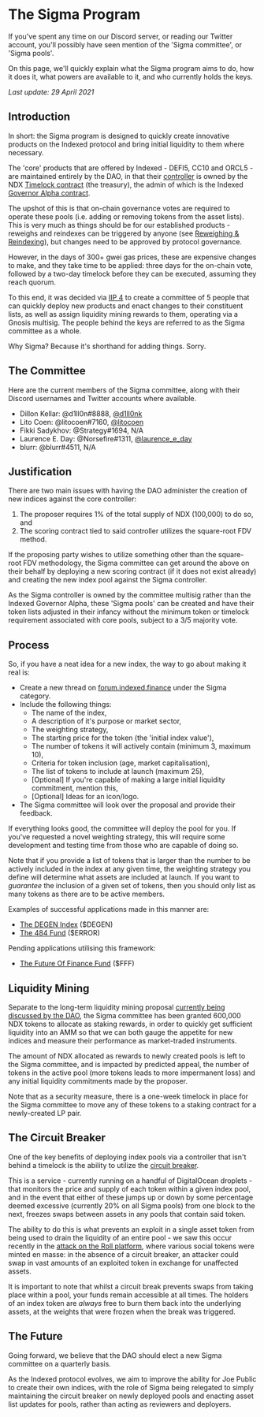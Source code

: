 # The Sigma Program

If you've spent any time on our Discord server, or reading our Twitter account, you'll possibly have seen mention of the 'Sigma committee', or 'Sigma pools'.

On this page, we'll quickly explain what the Sigma program aims to do, how it does it, what powers are available to it, and who currently holds the keys.

*Last update: 29 April 2021*

## Introduction

In short: the Sigma program is designed to quickly create innovative products on the Indexed protocol and bring initial liquidity to them where necessary.

The 'core' products that are offered by Indexed - DEFI5, CC10 and ORCL5 - are maintained entirely by the DAO, in that their [controller](https://etherscan.io/address/0xf00a38376c8668fc1f3cd3daeef42e0e44a7fcdb) is owned by the NDX [Timelock contract](https://etherscan.io/address/0x78a3ef33cf033381feb43ba4212f2af5a5a0a2ea) (the treasury), the admin of which is the Indexed [Governor Alpha contract](https://etherscan.io/address/0x95129751769f99cc39824a0793ef4933dd8bb74b).

The upshot of this is that on-chain governance votes are required to operate these pools (i.e. adding or removing tokens from the asset lists). This is very much as things should be for our established products - reweighs and reindexes can be triggered by anyone (see [Reweighing & Reindexing](reweighing-reindexing.md)), but changes need to be approved by protocol governance.

However, in the days of 300+ gwei gas prices, these are expensive changes to make, and they take time to be applied: three days for the on-chain vote, followed by a two-day timelock before they can be executed, assuming they reach quorum.

To this end, it was decided via [IIP 4](https://forum.indexed.finance/t/iip-4-sigma-pilot/74) to create a committee of 5 people that can quickly deploy new products and enact changes to their constituent lists, as well as assign liquidity mining rewards to them, operating via a Gnosis multisig. The people behind the keys are referred to as the Sigma committee as a whole.

Why Sigma? Because it's shorthand for adding things. Sorry.

## The Committee

Here are the current members of the Sigma committee, along with their Discord usernames and Twitter accounts where available.

* Dillon Kellar: @d1ll0n#8888, [@d1ll0nk](https://twitter.com/d1ll0nk)
* Lito Coen: @litocoen#7160, [@litocoen](https://twitter.com/litocoen)
* Fikki Sadykhov: @Strategy#1694, N/A
* Laurence E. Day: @Norsefire#1311, [@laurence_e_day](https://twitter.com/laurence_e_day)
* blurr: @blurr#4511, N/A

## Justification

There are two main issues with having the DAO administer the creation of new indices against the core controller:

1. The proposer requires 1% of the total supply of NDX (100,000) to do so, and
2. The scoring contract tied to said controller utilizes the square-root FDV method.

If the proposing party wishes to utilize something other than the square-root FDV methodology, the Sigma committee can get around the above on their behalf by deploying a new scoring contract (if it does not exist already) and creating the new index pool against the Sigma controller. 

As the Sigma controller is owned by the committee multisig rather than the Indexed Governor Alpha, these 'Sigma pools' can be created and have their token lists adjusted in their infancy without the minimum token or timelock requirement associated with core pools, subject to a 3/5 majority vote.

## Process

So, if you have a neat idea for a new index, the way to go about making it real is:

* Create a new thread on [forum.indexed.finance](https://forum.indexed.finance) under the Sigma category.
* Include the following things:
    * The name of the index,
    * A description of it's purpose or market sector,
    * The weighting strategy,
    * The starting price for the token (the 'initial index value'),
    * The number of tokens it will actively contain (minimum 3, maximum 10),
    * Criteria for token inclusion (age, market capitalisation),
    * The list of tokens to include at launch (maximum 25),
    * [Optional] If you're capable of making a large initial liquidity commitment, mention this,
    * [Optional] Ideas for an icon/logo.
* The Sigma committee will look over the proposal and provide their feedback.

If everything looks good, the committee will deploy the pool for you. If you've requested a novel weighting strategy, this will require some development and testing time from those who are capable of doing so. 

Note that if you provide a list of tokens that is larger than the number to be actively included in the index at any given time, the weighting strategy you define will determine what assets are included at launch. If you want to *guarantee* the inclusion of a given set of tokens, then you should only list as many tokens as there are to be active members.

Examples of successful applications made in this manner are:
  * [The DEGEN Index](https://forum.indexed.finance/t/application-for-the-degen-index/85) ($DEGEN)
  * [The 484 Fund](https://forum.indexed.finance/t/application-for-484-fund-error/583/) ($ERROR)

Pending applications utilising this framework:
  * [The Future Of Finance Fund](https://forum.indexed.finance/t/proposal-the-future-of-finance-fund-fff/625) ($FFF)

## Liquidity Mining

Separate to the long-term liquidity mining proposal [currently being discussed by the DAO](https://forum.indexed.finance/t/proposal-update-ndx-emissions-schedule/639/), the Sigma committee has been granted 600,000 NDX tokens to allocate as staking rewards, in order to quickly get sufficient liquidity into an AMM so that we can both gauge the appetite for new indices and measure their performance as market-traded instruments.

The amount of NDX allocated as rewards to newly created pools is left to the Sigma committee, and is impacted by predicted appeal, the number of tokens in the active pool (more tokens leads to more impermanent loss) and any initial liquidity commitments made by the proposer.

Note that as a security measure, there is a one-week timelock in place for the Sigma committee to move any of these tokens to a staking contract for a newly-created LP pair.

## The Circuit Breaker

One of the key benefits of deploying index pools via a controller that isn't behind a timelock is the ability to utilize the [circuit breaker](https://github.com/indexed-finance/circuit-breaker).

This is a service - currently running on a handful of DigitalOcean droplets - that monitors the price and supply of each token within a given index pool, and in the event that either of these jumps up or down by some percentage deemed excessive (currently 20% on all Sigma pools) from one block to the next, freezes swaps between assets in any pools that contain said token.

The ability to do this is what prevents an exploit in a single asset token from being used to drain the liquidity of an entire pool - we saw this occur recently in the [attack on the Roll platform](https://www.coindesk.com/social-tokens-crash-after-a-reported-hack-at-tryroll-wallet), where various social tokens were minted en masse: in the absence of a circuit breaker, an attacker could swap in vast amounts of an exploited token in exchange for unaffected assets.

It is important to note that whilst a circuit break prevents swaps from taking place within a pool, your funds remain accessible at all times. The holders of an index token are _always_ free to burn them back into the underlying assets, at the weights that were frozen when the break was triggered.

## The Future

Going forward, we believe that the DAO should elect a new Sigma committee on a quarterly basis.

As the Indexed protocol evolves, we aim to improve the ability for Joe Public to create their own indices, with the role of Sigma being relegated to simply maintaining the circuit breaker on newly deployed pools and enacting asset list updates for pools, rather than acting as reviewers and deployers.